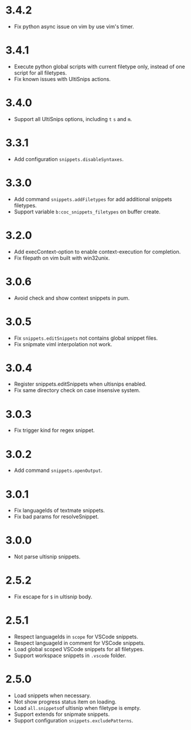 # 3.4.2

- Fix python async issue on vim by use vim's timer.

# 3.4.1

- Execute python global scripts with current filetype only, instead of one
  script for all filetypes.
- Fix known issues with UltiSnips actions.

# 3.4.0

- Support all UltiSnips options, including `t` `s` and `m`.

# 3.3.1

- Add configuration `snippets.disableSyntaxes`.

# 3.3.0

- Add command `snippets.addFiletypes` for add additional snippets filetypes.
- Support variable `b:coc_snippets_filetypes` on buffer create.

# 3.2.0

- Add execContext-option to enable context-execution for completion.
- Fix filepath on vim built with win32unix.

# 3.0.6

- Avoid check and show context snippets in pum.

# 3.0.5

- Fix `snippets.editSnippets` not contains global snippet files.
- Fix snipmate viml interpolation not work.

# 3.0.4

- Register snippets.editSnippets when ultisnips enabled.
- Fix same directory check on case insensive system.

# 3.0.3

- Fix trigger kind for regex snippet.

# 3.0.2

- Add command `snippets.openOutput`.

# 3.0.1

- Fix languageIds of textmate snippets.
- Fix bad params for resolveSnippet.

# 3.0.0

- Not parse ultisnip snippets.

# 2.5.2

- Fix escape for `$` in ultisnip body.

# 2.5.1

- Respect languageIds in `scope` for VSCode snippets.
- Respect languageId in comment for VSCode snippets.
- Load global scoped VSCode snippets for all filetypes.
- Support workspace snippets in `.vscode` folder.

# 2.5.0

- Load snippets when necessary.
- Not show progress status item on loading.
- Load `all.snippets`of ultisnip when filetype is empty.
- Support extends for snipmate snippets.
- Support configuration `snippets.excludePatterns`.
